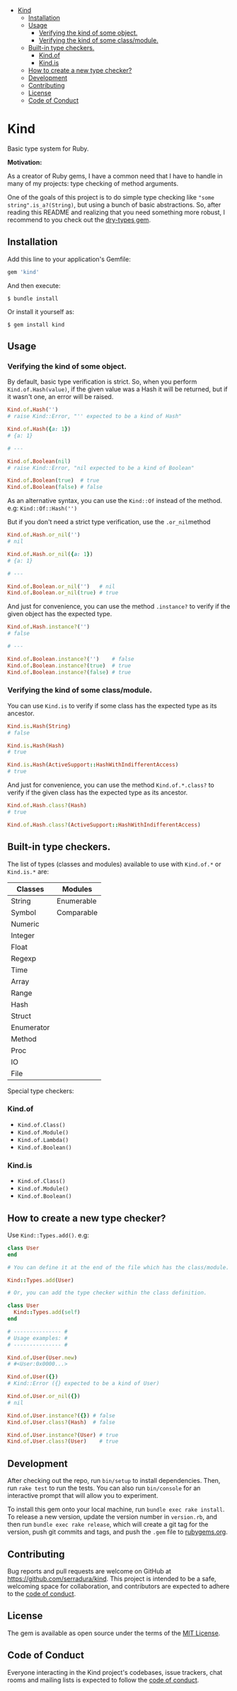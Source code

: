 - [Kind](#kind)
  - [Installation](#installation)
  - [Usage](#usage)
    - [Verifying the kind of some object.](#verifying-the-kind-of-some-object)
    - [Verifying the kind of some class/module.](#verifying-the-kind-of-some-classmodule)
  - [Built-in type checkers.](#built-in-type-checkers)
    - [Kind.of](#kindof)
    - [Kind.is](#kindis)
  - [How to create a new type checker?](#how-to-create-a-new-type-checker)
  - [Development](#development)
  - [Contributing](#contributing)
  - [License](#license)
  - [Code of Conduct](#code-of-conduct)

# Kind

Basic type system for Ruby.

**Motivation:**

As a creator of Ruby gems, I have a common need that I have to handle in many of my projects: type checking of method arguments.

One of the goals of this project is to do simple type checking like `"some string".is_a?(String)`, but using a bunch of basic abstractions. So, after reading this README and realizing that you need something more robust, I recommend to you check out the [dry-types gem](https://dry-rb.org/gems/dry-types).

## Installation

Add this line to your application's Gemfile:

```ruby
gem 'kind'
```

And then execute:

    $ bundle install

Or install it yourself as:

    $ gem install kind

## Usage

### Verifying the kind of some object.

By default, basic type verification is strict. So, when you perform `Kind.of.Hash(value)`, if the given value was a Hash it will be returned, but if it wasn't one, an error will be raised.

```ruby
Kind.of.Hash('')
# raise Kind::Error, "'' expected to be a kind of Hash"

Kind.of.Hash({a: 1})
# {a: 1}

# ---

Kind.of.Boolean(nil)
# raise Kind::Error, "nil expected to be a kind of Boolean"

Kind.of.Boolean(true)  # true
Kind.of.Boolean(false) # false
```

As an alternative syntax, you can use the `Kind::Of` instead of the method. e.g: `Kind::Of::Hash('')`

But if you don't need a strict type verification, use the `.or_nil`method

```ruby
Kind.of.Hash.or_nil('')
# nil

Kind.of.Hash.or_nil({a: 1})
# {a: 1}

# ---

Kind.of.Boolean.or_nil('')   # nil
Kind.of.Boolean.or_nil(true) # true
```

And just for convenience, you can use the method `.instance?` to verify if the given object has the expected type.

```ruby
Kind.of.Hash.instance?('')
# false

# ---

Kind.of.Boolean.instance?('')    # false
Kind.of.Boolean.instance?(true)  # true
Kind.of.Boolean.instance?(false) # true
```

### Verifying the kind of some class/module.

You can use `Kind.is` to verify if some class has the expected type as its ancestor.

```ruby
Kind.is.Hash(String)
# false

Kind.is.Hash(Hash)
# true

Kind.is.Hash(ActiveSupport::HashWithIndifferentAccess)
# true
```

And just for convenience, you can use the method `Kind.of.*.class?` to verify if the given class has the expected type as its ancestor.

```ruby
Kind.of.Hash.class?(Hash)
# true

Kind.of.Hash.class?(ActiveSupport::HashWithIndifferentAccess)
```

## Built-in type checkers.

The list of types (classes and modules) available to use with `Kind.of.*` or `Kind.is.*` are:

| Classes    | Modules    |
| ---------- | ---------- |
| String     | Enumerable |
| Symbol     | Comparable |
| Numeric    |            |
| Integer    |            |
| Float      |            |
| Regexp     |            |
| Time       |            |
| Array      |            |
| Range      |            |
| Hash       |            |
| Struct     |            |
| Enumerator |            |
| Method     |            |
| Proc       |            |
| IO         |            |
| File       |            |

Special type checkers:

### Kind.of

- `Kind.of.Class()`
- `Kind.of.Module()`
- `Kind.of.Lambda()`
- `Kind.of.Boolean()`

### Kind.is

- `Kind.of.Class()`
- `Kind.of.Module()`
- `Kind.of.Boolean()`

## How to create a new type checker?

Use `Kind::Types.add()`. e.g:

```ruby
class User
end

# You can define it at the end of the file which has the class/module.

Kind::Types.add(User)

# Or, you can add the type checker within the class definition.

class User
  Kind::Types.add(self)
end

# --------------- #
# Usage examples: #
# --------------- #

Kind.of.User(User.new)
# #<User:0x0000...>

Kind.of.User({})
# Kind::Error ({} expected to be a kind of User)

Kind.of.User.or_nil({})
# nil

Kind.of.User.instance?({}) # false
Kind.of.User.class?(Hash)  # false

Kind.of.User.instance?(User) # true
Kind.of.User.class?(User)    # true
```

## Development

After checking out the repo, run `bin/setup` to install dependencies. Then, run `rake test` to run the tests. You can also run `bin/console` for an interactive prompt that will allow you to experiment.

To install this gem onto your local machine, run `bundle exec rake install`. To release a new version, update the version number in `version.rb`, and then run `bundle exec rake release`, which will create a git tag for the version, push git commits and tags, and push the `.gem` file to [rubygems.org](https://rubygems.org).

## Contributing

Bug reports and pull requests are welcome on GitHub at https://github.com/serradura/kind. This project is intended to be a safe, welcoming space for collaboration, and contributors are expected to adhere to the [code of conduct](https://github.com/serradura/kind/blob/master/CODE_OF_CONDUCT.md).


## License

The gem is available as open source under the terms of the [MIT License](https://opensource.org/licenses/MIT).

## Code of Conduct

Everyone interacting in the Kind project's codebases, issue trackers, chat rooms and mailing lists is expected to follow the [code of conduct](https://github.com/serradura/kind/blob/master/CODE_OF_CONDUCT.md).
